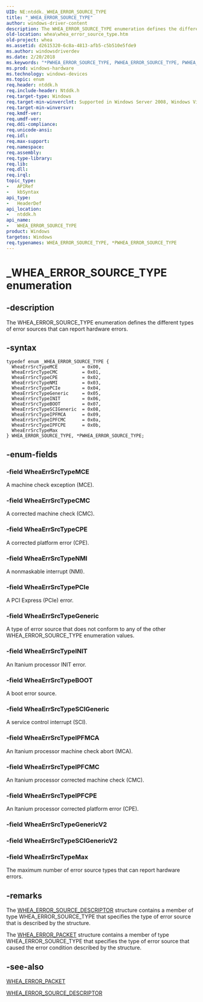 ```yaml
---
UID: NE:ntddk._WHEA_ERROR_SOURCE_TYPE
title: "_WHEA_ERROR_SOURCE_TYPE"
author: windows-driver-content
description: The WHEA_ERROR_SOURCE_TYPE enumeration defines the different types of error sources that can report hardware errors.
old-location: whea\whea_error_source_type.htm
old-project: whea
ms.assetid: d2615320-6c8a-4813-afb5-c5b510e5fde9
ms.author: windowsdriverdev
ms.date: 2/20/2018
ms.keywords: "*PWHEA_ERROR_SOURCE_TYPE, PWHEA_ERROR_SOURCE_TYPE, PWHEA_ERROR_SOURCE_TYPE enumeration pointer [WHEA Drivers and Applications], WHEA_ERROR_SOURCE_TYPE, WHEA_ERROR_SOURCE_TYPE enumeration [WHEA Drivers and Applications], WheaErrSrcTypeBOOT, WheaErrSrcTypeCMC, WheaErrSrcTypeCPE, WheaErrSrcTypeGeneric, WheaErrSrcTypeINIT, WheaErrSrcTypeIPFCMC, WheaErrSrcTypeIPFCPE, WheaErrSrcTypeIPFMCA, WheaErrSrcTypeMCE, WheaErrSrcTypeMax, WheaErrSrcTypeNMI, WheaErrSrcTypePCIe, WheaErrSrcTypeSCIGeneric, _WHEA_ERROR_SOURCE_TYPE, ntddk/PWHEA_ERROR_SOURCE_TYPE, ntddk/WHEA_ERROR_SOURCE_TYPE, ntddk/WheaErrSrcTypeBOOT, ntddk/WheaErrSrcTypeCMC, ntddk/WheaErrSrcTypeCPE, ntddk/WheaErrSrcTypeGeneric, ntddk/WheaErrSrcTypeINIT, ntddk/WheaErrSrcTypeIPFCMC, ntddk/WheaErrSrcTypeIPFCPE, ntddk/WheaErrSrcTypeIPFMCA, ntddk/WheaErrSrcTypeMCE, ntddk/WheaErrSrcTypeMax, ntddk/WheaErrSrcTypeNMI, ntddk/WheaErrSrcTypePCIe, ntddk/WheaErrSrcTypeSCIGeneric, whea.whea_error_source_type, whearef_786d549e-14b1-4945-a1ce-23c7112ff0c8.xml"
ms.prod: windows-hardware
ms.technology: windows-devices
ms.topic: enum
req.header: ntddk.h
req.include-header: Ntddk.h
req.target-type: Windows
req.target-min-winverclnt: Supported in Windows Server 2008, Windows Vista SP1, and later versions of Windows.
req.target-min-winversvr: 
req.kmdf-ver: 
req.umdf-ver: 
req.ddi-compliance: 
req.unicode-ansi: 
req.idl: 
req.max-support: 
req.namespace: 
req.assembly: 
req.type-library: 
req.lib: 
req.dll: 
req.irql: 
topic_type:
-	APIRef
-	kbSyntax
api_type:
-	HeaderDef
api_location:
-	ntddk.h
api_name:
-	WHEA_ERROR_SOURCE_TYPE
product: Windows
targetos: Windows
req.typenames: WHEA_ERROR_SOURCE_TYPE, *PWHEA_ERROR_SOURCE_TYPE
---
```


# _WHEA_ERROR_SOURCE_TYPE enumeration


## -description


The WHEA_ERROR_SOURCE_TYPE enumeration defines the different types of error sources that can report hardware errors.


## -syntax


````
typedef enum _WHEA_ERROR_SOURCE_TYPE { 
  WheaErrSrcTypeMCE         = 0x00,
  WheaErrSrcTypeCMC         = 0x01,
  WheaErrSrcTypeCPE         = 0x02,
  WheaErrSrcTypeNMI         = 0x03,
  WheaErrSrcTypePCIe        = 0x04,
  WheaErrSrcTypeGeneric     = 0x05,
  WheaErrSrcTypeINIT        = 0x06,
  WheaErrSrcTypeBOOT        = 0x07,
  WheaErrSrcTypeSCIGeneric  = 0x08,
  WheaErrSrcTypeIPFMCA      = 0x09,
  WheaErrSrcTypeIPFCMC      = 0x0a,
  WheaErrSrcTypeIPFCPE      = 0x0b,
  WheaErrSrcTypeMax
} WHEA_ERROR_SOURCE_TYPE, *PWHEA_ERROR_SOURCE_TYPE;
````


## -enum-fields




### -field WheaErrSrcTypeMCE

A machine check exception (MCE).


### -field WheaErrSrcTypeCMC

A corrected machine check (CMC).


### -field WheaErrSrcTypeCPE

A corrected platform error (CPE).


### -field WheaErrSrcTypeNMI

A nonmaskable interrupt (NMI).


### -field WheaErrSrcTypePCIe

A PCI Express (PCIe) error.


### -field WheaErrSrcTypeGeneric

A type of error source that does not conform to any of the other WHEA_ERROR_SOURCE_TYPE enumeration values.


### -field WheaErrSrcTypeINIT

An Itanium processor INIT error.


### -field WheaErrSrcTypeBOOT

A boot error source.


### -field WheaErrSrcTypeSCIGeneric

A service control interrupt (SCI).


### -field WheaErrSrcTypeIPFMCA

An Itanium processor machine check abort (MCA).


### -field WheaErrSrcTypeIPFCMC

An Itanium processor corrected machine check (CMC).


### -field WheaErrSrcTypeIPFCPE

An Itanium processor corrected platform error (CPE).


### -field WheaErrSrcTypeGenericV2


### -field WheaErrSrcTypeSCIGenericV2


### -field WheaErrSrcTypeMax

The maximum number of error source types that can report hardware errors.


## -remarks



The <a href="..\ntddk\ns-ntddk-_whea_error_source_descriptor.md">WHEA_ERROR_SOURCE_DESCRIPTOR</a> structure contains a member of type WHEA_ERROR_SOURCE_TYPE that specifies the type of error source that is described by the structure.

The <a href="https://msdn.microsoft.com/library/windows/hardware/ff560465">WHEA_ERROR_PACKET</a> structure contains a member of type WHEA_ERROR_SOURCE_TYPE that specifies the type of error source that caused the error condition described by the structure.




## -see-also

<a href="https://msdn.microsoft.com/library/windows/hardware/ff560465">WHEA_ERROR_PACKET</a>



<a href="..\ntddk\ns-ntddk-_whea_error_source_descriptor.md">WHEA_ERROR_SOURCE_DESCRIPTOR</a>



 

 



